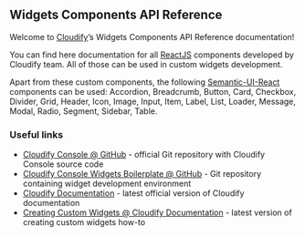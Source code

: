 ## Widgets Components API Reference
Welcome to [Cloudify](http://cloudify.co)’s Widgets Components API Reference documentation!

You can find here documentation for all [ReactJS](https://reactjs.org/) components developed by Cloudify team. All of those can be used in custom widgets development.

Apart from these custom components, the following [Semantic-UI-React](http://react.semantic-ui.com/) components can be used:  Accordion, Breadcrumb, Button, Card, Checkbox, Divider, Grid, Header, Icon, Image, Input, Item, Label, List, Loader, Message, Modal, Radio, Segment, Sidebar, Table.

### Useful links
- [Cloudify Console @ GitHub](https://github.com/cloudify-cosmo/cloudify-stage) - official Git repository with Cloudify Console source code
- [Cloudify Console Widgets Boilerplate @ GitHub](https://github.com/cloudify-cosmo/Cloudify-UI-Widget-boilerplate) - Git repository containing widget development environment  
- [Cloudify Documentation](http://docs.cloudify.co) - latest official version of Cloudify documentation
- [Creating Custom Widgets @ Cloudify Documentation](http://docs.cloudify.co/latest/developer/custom_console/custom-widgets/) - latest version of creating custom widgets how-to